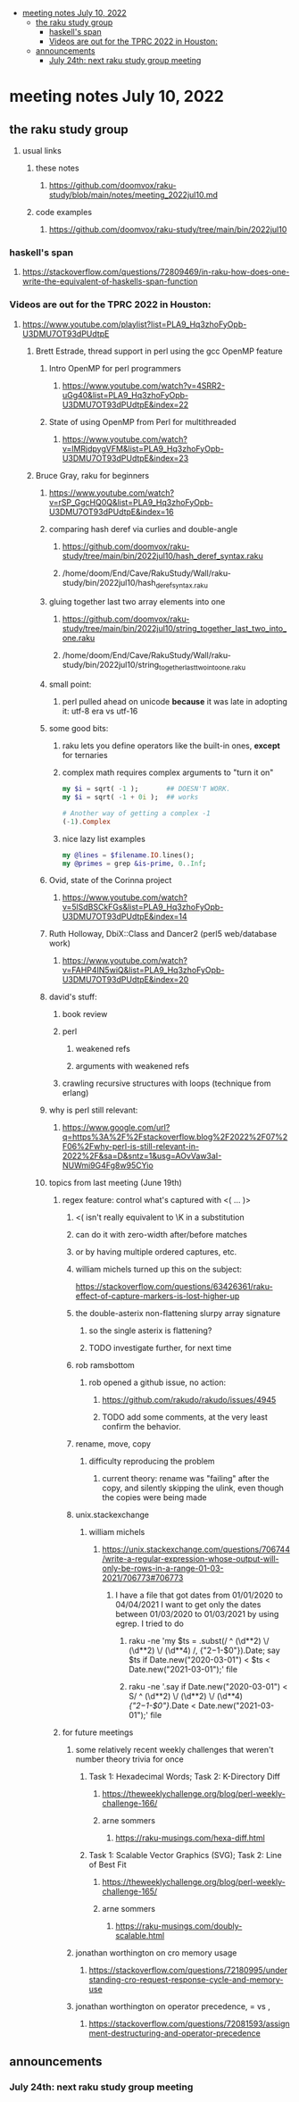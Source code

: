 - [meeting notes July 10, 2022](#org9157f63)
  - [the raku study group](#org16ccbfb)
    - [haskell's span](#org1c9bdba)
    - [Videos are out for the TPRC 2022 in Houston:](#org4c4f42f)
  - [announcements](#org1ee4612)
    - [July 24th: next raku study group meeting](#org3274d39)


<a id="org9157f63"></a>

# meeting notes July 10, 2022


<a id="org16ccbfb"></a>

## the raku study group

1.  usual links

    1.  these notes
    
        1.  <https://github.com/doomvox/raku-study/blob/main/notes/meeting_2022jul10.md>
    
    2.  code examples
    
        1.  <https://github.com/doomvox/raku-study/tree/main/bin/2022jul10>


<a id="org1c9bdba"></a>

### haskell's span

1.  <https://stackoverflow.com/questions/72809469/in-raku-how-does-one-write-the-equivalent-of-haskells-span-function>


<a id="org4c4f42f"></a>

### Videos are out for the TPRC 2022 in Houston:

1.  <https://www.youtube.com/playlist?list=PLA9_Hq3zhoFyOpb-U3DMU7OT93dPUdtpE>

    1.  Brett Estrade, thread support in perl using the gcc OpenMP feature
    
        1.  Intro OpenMP for perl programmers
        
            1.  <https://www.youtube.com/watch?v=4SRR2-uGg40&list=PLA9_Hq3zhoFyOpb-U3DMU7OT93dPUdtpE&index=22>
        
        2.  State of using OpenMP from Perl for multithreaded
        
            1.  <https://www.youtube.com/watch?v=lMRjdpygVFM&list=PLA9_Hq3zhoFyOpb-U3DMU7OT93dPUdtpE&index=23>
    
    2.  Bruce Gray, raku for beginners
    
        1.  <https://www.youtube.com/watch?v=rSP_GgcHQ0Q&list=PLA9_Hq3zhoFyOpb-U3DMU7OT93dPUdtpE&index=16>
        
        2.  comparing hash deref via curlies and double-angle
        
            1.  <https://github.com/doomvox/raku-study/tree/main/bin/2022jul10/hash_deref_syntax.raku>
            
            2.  /home/doom/End/Cave/RakuStudy/Wall/raku-study/bin/2022jul10/hash<sub>deref</sub><sub>syntax.raku</sub>
        
        3.  gluing together last two array elements into one
        
            1.  <https://github.com/doomvox/raku-study/tree/main/bin/2022jul10/string_together_last_two_into_one.raku>
            
            2.  /home/doom/End/Cave/RakuStudy/Wall/raku-study/bin/2022jul10/string<sub>together</sub><sub>last</sub><sub>two</sub><sub>into</sub><sub>one.raku</sub>
        
        4.  small point:
        
            1.  perl pulled ahead on unicode **because** it was late in adopting it: utf-8 era vs utf-16
        
        5.  some good bits:
        
            1.  raku lets you define operators like the built-in ones, **except** for ternaries
            
            2.  complex math requires complex arguments to "turn it on"
            
                ```raku
                my $i = sqrt( -1 );       ## DOESN'T WORK.
                my $i = sqrt( -1 + 0i );  ## works
                
                # Another way of getting a complex -1
                (-1).Complex
                
                ```
            
            3.  nice lazy list examples
            
                ```raku
                my @lines = $filename.IO.lines();
                my @primes = grep &is-prime, 0..Inf;
                ```
        
        6.  Ovid, state of the Corinna project
        
            1.  <https://www.youtube.com/watch?v=5lSdBSCkFGs&list=PLA9_Hq3zhoFyOpb-U3DMU7OT93dPUdtpE&index=14>
        
        7.  Ruth Holloway, DbiX::Class and Dancer2 (perl5 web/database work)
        
            1.  <https://www.youtube.com/watch?v=FAHP4IN5wiQ&list=PLA9_Hq3zhoFyOpb-U3DMU7OT93dPUdtpE&index=20>
        
        8.  david's stuff:
        
            1.  book review
            
            2.  perl
            
                1.  weakened refs
                
                2.  arguments with weakened refs
            
            3.  crawling recursive structures with loops (technique from erlang)
        
        9.  why is perl still relevant:
        
            1.  <https://www.google.com/url?q=https%3A%2F%2Fstackoverflow.blog%2F2022%2F07%2F06%2Fwhy-perl-is-still-relevant-in-2022%2F&sa=D&sntz=1&usg=AOvVaw3aI-NUWmi9G4Fg8w95CYio>
        
        10. topics from last meeting (June 19th)
        
            1.  regex feature: control what's captured with <( &#x2026; )>
            
                1.  <( isn't really equivalent to \K in a substitution
                
                2.  can do it with zero-width after/before matches
                
                3.  or by having multiple ordered captures, etc.
                
                4.  william michels turned up this on the subject:
                
                    <https://stackoverflow.com/questions/63426361/raku-effect-of-capture-markers-is-lost-higher-up>
                
                1.  the double-asterix non-flattening slurpy array signature
                
                    1.  so the single asterix is flattening?
                    
                    2.  TODO investigate further, for next time
                
                2.  rob ramsbottom
                
                    1.  rob opened a github issue, no action:
                    
                        1.  <https://github.com/rakudo/rakudo/issues/4945>
                        
                        2.  TODO add some comments, at the very least confirm the behavior.
                
                3.  rename, move, copy
                
                    1.  difficulty reproducing the problem
                    
                        1.  current theory: rename was "failing" after the copy, and silently skipping the ulink, even though the copies were being made
                
                4.  unix.stackexchange
                
                    1.  william michels
                    
                        1.  <https://unix.stackexchange.com/questions/706744/write-a-regular-expression-whose-output-will-only-be-rows-in-a-range-01-03-2021/706773#706773>
                        
                            1.  I have a file that got dates from 01/01/2020 to 04/04/2021 I want to get only the dates between 01/03/2020 to 01/03/2021 by using egrep. I tried to do
                            
                                1.  raku -ne 'my $ts = .subst(/ ^ (\d*\*2) \\/ (\d*\*2) \\/ (\d*\*4) /, {"$2-$1-$0"}).Date; say $ts if Date.new("2020-03-01") < $ts < Date.new("2021-03-01");' file
                                
                                2.  raku -ne '.say if Date.new("2020-03-01") < S/ ^ (\d*\*2) \\/ (\d*\*2) \\/ (\d*\*4) *{"$2-$1-$0"}*.Date < Date.new("2021-03-01");' file
            
            2.  for future meetings
            
                1.  some relatively recent weekly challenges that weren't number theory trivia for once
                
                    1.  Task 1: Hexadecimal Words; Task 2: K-Directory Diff
                    
                        1.  <https://theweeklychallenge.org/blog/perl-weekly-challenge-166/>
                        
                        2.  arne sommers
                        
                            1.  <https://raku-musings.com/hexa-diff.html>
                    
                    2.  Task 1: Scalable Vector Graphics (SVG); Task 2: Line of Best Fit
                    
                        1.  <https://theweeklychallenge.org/blog/perl-weekly-challenge-165/>
                        
                        2.  arne sommers
                        
                            1.  <https://raku-musings.com/doubly-scalable.html>
                
                2.  jonathan worthington on cro memory usage
                
                    1.  <https://stackoverflow.com/questions/72180995/understanding-cro-request-response-cycle-and-memory-use>
                
                3.  jonathan worthington on operator precedence, = vs ,
                
                    1.  <https://stackoverflow.com/questions/72081593/assignment-destructuring-and-operator-precedence>


<a id="org1ee4612"></a>

## announcements


<a id="org3274d39"></a>

### July 24th: next raku study group meeting
